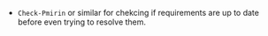 - `Check-Pmirin` or similar for chekcing if requirements are up to date before even trying to resolve them.
